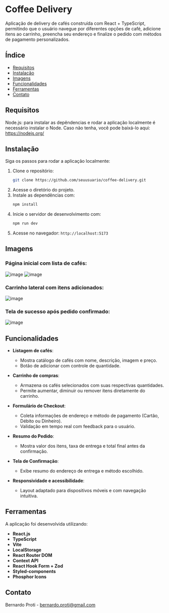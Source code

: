 # Coffee Delivery

Aplicação de delivery de cafés construída com React + TypeScript, permitindo que o usuário navegue por diferentes opções de café, adicione itens ao carrinho, preencha seu endereço e finalize o pedido com métodos de pagamento personalizados.

## Índice

- [Requisitos](#requisitos)
- [Instalação](#instalação)
- [Imagens](#imagens)
- [Funcionalidades](#funcionalidades)
- [Ferramentas](#ferramentas)
- [Contato](#contato)

## Requisitos

Node.js: para instalar as depêndencias e rodar a aplicação localmente é necessário instalar o Node. Caso não tenha, você pode baixá-lo aqui: https://nodejs.org/

## Instalação

Siga os passos para rodar a aplicação localmente:

1. Clone o repositório:
   ```sh
   git clone https://github.com/seuusuario/coffee-delivery.git
   ```
2. Acesse o diretório do projeto.
3. Instale as dependências com:
   ```sh
   npm install
   ```
4. Inicie o servidor de desenvolvimento com:
   ```sh
   npm run dev
   ```
5. Acesse no navegador: `http://localhost:5173`

## Imagens

### Página inicial com lista de cafés:
![image](https://github.com/user-attachments/assets/2147d22c-d250-4e7d-a8c0-20ae9938773f)
![image](https://github.com/user-attachments/assets/821a3909-dabb-4b0c-9214-1e547518d56e)

### Carrinho lateral com itens adicionados:
![image](https://github.com/user-attachments/assets/d7fc6945-8fe9-4611-9e9f-29dc8e3a006d)

### Tela de sucesso após pedido confirmado:
![image](https://github.com/user-attachments/assets/939cf6b2-8476-40ab-845c-36553bef232e)


## Funcionalidades

- **Listagem de cafés**:
  - Mostra catálogo de cafés com nome, descrição, imagem e preço.
  - Botão de adicionar com controle de quantidade.

- **Carrinho de compras**:
  - Armazena os cafés selecionados com suas respectivas quantidades.
  - Permite aumentar, diminuir ou remover itens diretamente do carrinho.

- **Formulário de Checkout**:
  - Coleta informações de endereço e método de pagamento (Cartão, Débito ou Dinheiro).
  - Validação em tempo real com feedback para o usuário.

- **Resumo do Pedido**:
  - Mostra valor dos itens, taxa de entrega e total final antes da confirmação.

- **Tela de Confirmação**:
  - Exibe resumo do endereço de entrega e método escolhido.

- **Responsividade e acessibilidade**:
  - Layout adaptado para dispositivos móveis e com navegação intuitiva.

## Ferramentas

A aplicação foi desenvolvida utilizando:

- **React.js**
- **TypeScript**
- **Vite**
- **LocalStorage**
- **React Router DOM**
- **Context API**
- **React Hook Form + Zod**
- **Styled-components**
- **Phosphor Icons**

## Contato

Bernardo Proti - bernardo.proti@gmail.com
